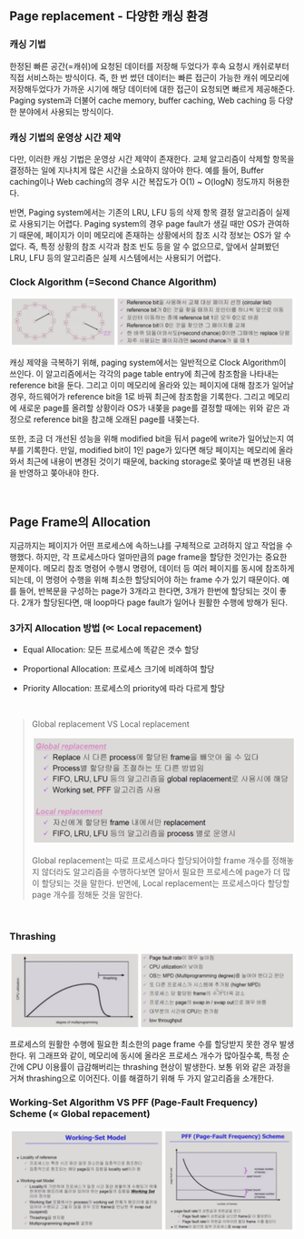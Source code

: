 ## Page replacement - 다양한 캐싱 환경

### 캐싱 기법

한정된 빠른 공간(=캐쉬)에 요청된 데이터를 저장해 두었다가 후속 요청시 캐쉬로부터 직접 서비스하는 방식이다. 즉, 한 번 썼던 데이터는 빠른 접근이 가능한 캐쉬 메모리에 저장해두었다가 가까운 시기에 해당 데이터에 대한 접근이 요청되면 빠르게 제공해준다. Paging system과 더불어 cache memory, buffer caching, Web caching 등 다양한 분야에서 사용되는 방식이다. 

### 캐싱 기법의 운영상 시간 제약

다만, 이러한 캐싱 기법은 운영상 시간 제약이 존재한다. 교체 알고리즘이 삭제할 항목을 결정하는 일에 지나치게 많은 시간을 소요하지 않아야 한다. 예를 들어, Buffer caching이나 Web caching의 경우 시간 복잡도가 O(1) ~ O(logN) 정도까지 허용한다.

반면, Paging system에서는 기존의 LRU, LFU 등의 삭제 항목 결정 알고리즘이 실제로 사용되기는 어렵다. Paging system의 경우 page fault가 생길 때만 OS가 관여하기 때문에, 페이지가 이미 메모리에 존재하는 상황에서의 참조 시각 정보는 OS가 알 수 없다. 즉, 특정 상황의 참조 시각과 참조 빈도 등을 알 수 없으므로, 앞에서 살펴봤던 LRU, LFU 등의 알고리즘은 실제 시스템에서는 사용되기 어렵다.  

### Clock Algorithm (=Second Chance Algorithm)

![img](../images/os_img/clock_algorithm.JPG)

캐싱 제약을 극복하기 위해, paging system에서는 일반적으로 Clock Algorithm이 쓰인다. 이 알고리즘에서는 각각의 page table entry에 최근에 참조함을 나타내는 reference bit을 둔다. 그리고 이미 메모리에 올라와 있는 페이지에 대해 참조가 일어날 경우, 하드웨어가 reference bit을 1로 바꿔 최근에 참조함을 기록한다. 그리고 메모리에 새로운 page를 올려할 상황이라 OS가 내쫒을 page를 결정할 때에는 위와 같은 과정으로 reference bit을 참고해 오래된 page를 내쫒는다. 

또한, 조금 더 개선된 성능을 위해 modified bit을 둬서 page에 write가 일어났는지 여부를 기록한다. 만일, modified bit이 1인 page가 있다면 해당 페이지는 메모리에 올라와서 최근에 내용이 변경된 것이기 때문에, backing storage로 쫒아낼 때 변경된 내용을 반영하고 쫒아내야 한다.

​    

## Page Frame의 Allocation

지금까지는 페이지가 어떤 프로세스에 속하느냐를 구체적으로 고려하지 않고 작업을 수행했다. 하지만, 각 프로세스마다 얼마만큼의 page frame을 할당한 것인가는 중요한 문제이다. 메모리 참조 명령어 수행시 명령어, 데이터 등 여러 페이지를 동시에 참조하게 되는데, 이 명령어 수행을 위해 최소한 할당되어야 하는 frame 수가 있기 때문이다. 예를 들어, 반복문을 구성하는 page가 3개라고 한다면, 3개가 한번에 할당되는 것이 좋다. 2개가 할당된다면, 매 loop마다 page fault가 일어나 원활한 수행에 방해가 된다.

### 3가지 Allocation 방법 (∝ Local repacement)

* Equal Allocation: 모든 프로세스에 똑같은 갯수 할당

* Proportional Allocation: 프로세스 크기에 비례하여 할당

* Priority Allocation: 프로세스의 priority에 따라 다르게 할당

​    

> Global replacement VS Local replacement
>
> ![img](../images/os_img/GrLr_.JPG)
>
> Global replacement는 따로 프로세스마다 할당되어야할 frame 개수를 정해놓지 않더라도 알고리즘을 수행하다보면 알아서 필요한 프로세스에 page가 더 많이 할당되는 것을 말한다. 반면에, Local replacement는 프로세스마다 할당할 page 개수를 정해둔 것을 말한다.

​    

### Thrashing

![img](../images/os_img/thrashing.JPG)

프로세스의 원활한 수행에 필요한 최소한의 page frame 수를 할당받지 못한 경우 발생한다. 위 그래프와 같이, 메모리에 동시에 올라온 프로세스 개수가 많아질수록, 특정 순간에 CPU 이용률이 급감해버리는 thrashing 현상이 발생한다. 보통 위와 같은 과정을 거쳐 thrashing으로 이어진다. 이를 해결하기 위해 두 가지 알고리즘을 소개한다.

### Working-Set Algorithm VS PFF (Page-Fault Frequency) Scheme (∝ Global repacement)

![img](../images/os_img/WS_PFF.JPG)